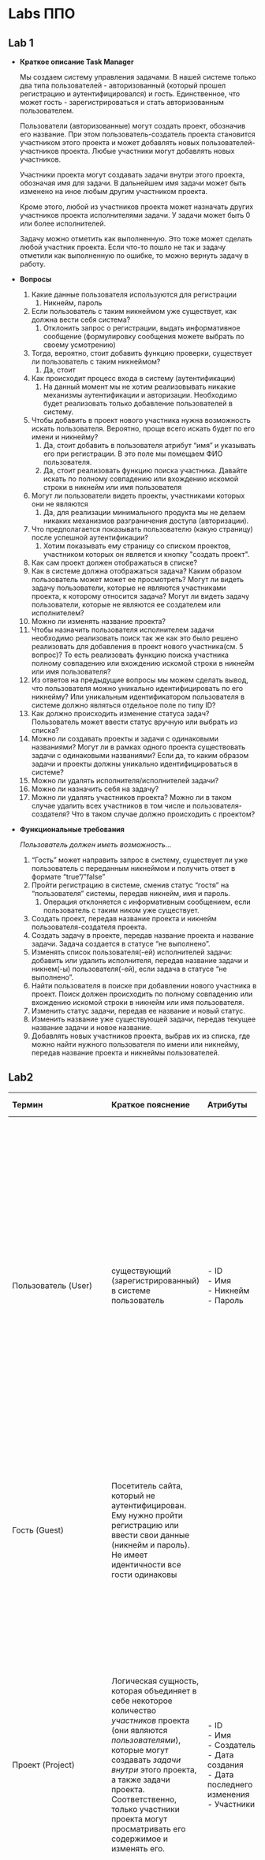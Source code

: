 # Labs ППО

## Lab 1

- **Краткое описание Task Manager**

  Мы создаем систему управления задачами. В нашей системе только два типа пользователей - авторизованный (который прошел регистрацию и аутентифицировался) и гость. Единственное, что может гость - зарегистрироваться и стать авторизованным пользователем.

  Пользователи (авторизованные) могут создать проект, обозначив его название. При этом пользователь-создатель проекта становится участником этого проекта и может добавлять новых пользователей-участников проекта. Любые участники могут добавлять новых участников.

  Участники проекта могут создавать задачи внутри этого проекта, обозначая имя для задачи. В дальнейшем имя задачи может быть изменено на иное любым другим участником проекта.

  Кроме этого, любой из участников проекта может назначать других участников проекта исполнителями задачи. У задачи может быть 0 или более исполнителей.

  Задачу можно отметить как выполненную. Это тоже может сделать любой участник проекта. Если что-то пошло не так и задачу отметили как выполненную по ошибке, то можно вернуть задачу в работу.

- **Вопросы**
    1. Какие данные пользователя используются для регистрации
        1. Никнейм, пароль
    2. Если пользователь с таким никнеймом уже существует, как должна вести себя система?
        1. Отклонить запрос о регистрации, выдать информативное сообщение (формулировку сообщения можете выбрать по своему усмотрению)
    3. Тогда, вероятно, стоит добавить функцию проверки, существует ли пользователь с таким никнеймом?
        1. Да, стоит
    4. Как происходит процесс входа в систему (аутентификации)
        1. На данный момент мы не хотим реализовывать никакие механизмы аутентификации и авторизации. Необходимо будет реализовать только добавление пользователей в систему.
    5. Чтобы добавить в проект нового участника нужна возможность искать пользователя. Вероятно, проще всего искать будет по его имени и никнейму?
        1. Да, стоит добавить в пользователя атрибут “имя” и указывать его при регистрации. В это поле мы помещаем ФИО пользователя.
        2. Да, стоит реализовать функцию поиска участника. Давайте искать по полному совпадению или вхождению искомой строки в никнейм или имя пользователя
    6. Могут ли пользователи видеть проекты, участниками которых они не являются
        1. Да, для реализации минимального продукта мы не делаем никаких механизмов разграничения доступа (авторизации).
    7. Что предполагается показывать пользователю (какую страницу) после успешной аутентификации?
        1. Хотим показывать ему страницу со списком проектов, участником которых он является и кнопку "создать проект".
    8. Как сам проект должен отображаться в списке?
    9. Как в системе должна отображаться задача? Каким образом пользователь может может ее просмотреть? Могут ли видеть задачу пользователи, которые не являются участниками проекта, к которому относится задача? Могут ли видеть задачу пользователи, которые не являются ее создателем или исполнителем?
    10. Можно ли изменять название проекта?
    11. Чтобы назначить пользователя исполнителем задачи необходимо реализовать поиск так же как это было решено реализовать для добавления в проект нового участника(см. 5 вопрос)? То есть реализовать функцию поиска участника полному совпадению или вхождению искомой строки в никнейм или имя пользователя?
    12. Из ответов на предыдущие вопросы мы можем сделать вывод, что пользователя можно уникально идентифицировать по его никнейму? Или уникальным идентификатором пользователя в системе должно являться отдельное поле по типу ID?
    13. Как должно происходить изменение статуса задач? Пользователь может ввести статус вручную или выбрать из списка?
    14. Можно ли создавать проекты и задачи с одинаковыми названиями? Могут ли в рамках одного проекта существовать задачи с одинаковыми названиями? Если да, то каким образом задачи и проекты должны уникально идентифицироваться в системе?
    15. Можно ли удалять исполнителя/исполнителей задачи?
    16. Можно ли назначить себя на задачу?
    17. Можно ли удалять участников проекта? Можно ли в таком случае удалить всех участников в том числе и пользователя-создателя? Что в таком случае должно происходить с проектом?

- **Функциональные требования**

  *Пользователь должен иметь возможность…*

    1. “Гость” может направить запрос в систему, существует ли уже пользователь с переданным никнеймом и получить ответ в формате “true”/”false”
    2. Пройти регистрацию в системе, сменив статус “гостя” на “пользователя” системы, передав никнейм, имя и пароль.
        1. Операция отклоняется с информативным сообщением, если пользователь с таким ником уже существует.
    3. Создать проект, передав название проекта и никнейм пользователя-создателя проекта.
    4. Создать задачу в проекте, передав название проекта и название задачи. Задача создается в статусе “не выполнено”.
    5. Изменять список пользователя(-ей) исполнителей задачи: добавить или удалить исполнителя, передав название задачи и никнем(-ы) пользователя(-ей), если задача в статусе “не выполнено”.
    6. Найти пользователя в поиске при добавлении нового участника в проект. Поиск должен происходить по полному совпадению или вхождению искомой строки в никнейм или имя пользователя.
    7. Изменить статус задачи, передав ее название и новый статус.
    8. Изменить название уже существующей задачи, передав текущее название задачи и новое название.
    9. Добавлять новых участников проекта, выбрав их из списка, где можно найти нужного пользователя по имени или никнейму, передав название проекта и никнеймы пользователей.

## Lab2

| Термин  | Краткое пояснение | Атрибуты                                                                                                                                                         | Ассоциированные термины                                                                                                                                                                             | Действия над предметом                                                                                                                                                                                                                                                                                                                                                                                           |
| :---- | :---- |:-----------------------------------------------------------------------------------------------------------------------------------------------------------------|:----------------------------------------------------------------------------------------------------------------------------------------------------------------------------------------------------|:-----------------------------------------------------------------------------------------------------------------------------------------------------------------------------------------------------------------------------------------------------------------------------------------------------------------------------------------------------------------------------------------------------------------|
| Пользователь (User) | существующий (зарегистрированный) в системе пользователь | - ID<br/> - Имя<br/> - Никнейм <br/>- Пароль                                                                                                                     | - Гость <br/>- Участник <br/>- Исполнитель <br/><br/>Авторизовавшись или пройдя регистрацию гость становится пользователем. Пользователь может становится исполнителем задачи и участником проекта. | - Добавление в проект (участник проекта → *добавляет в проект* → пользователя (пользователь становится участником)). <br/><br/>- Поиск участника для добавления в проект или задачу (участник проекта → *ищет* → *участника по никнейму или имени*). <br/><br/>- Назначить исполнителем задачи(участник проекта → *назначает исполнителем задачи* → пользователя (пользователь становится исполнителем задачи)). |
| Гость (Guest) | Посетитель сайта, который не аутентифицирован. Ему нужно пройти регистрацию или ввести свои данные (никнейм и пароль). Не имеет идентичности все гости одинаковы |                                                                                                                                                                  | - Пользователь <br/><br/>Авторизовавшись или пройдя регистрацию гость становится пользователем.                                                                                                     | - Регистрация в системе(гость → *регистрируется* (гость становится пользователем)) <br/><br/>- Авторизация в системе(гость → *авторизируется* (гость становится пользователем))                                                                                                                                                                                                                                            |
| Проект (Project) | Логическая сущность, которая объединяет в себе некоторое количество *участников* проекта (они являются *пользователями*), которые могут создавать *задачи внутри* этого проекта, а также задачи проекта. Соответственно, только участники проекта могут просматривать его содержимое и изменять его. | - ID <br/>- Имя <br/>- Создатель <br/>- Дата создания <br/>- Дата последнего изменения <br/>- Участники                                                          | - Участник <br/>- Создатель  <br/> - Задача <br/><br/> В проекте есть участники и задачи, которые относятся к данному проекту                                                                       | - Создание (пользователь → *создает* → проект).  <br/><br/>- Изменение названия (пользователь создатель → *изменяет название* → проекта).  <br/><br/>- Удаление (пользователь создатель → *удаляет* → проект).  <br/><br/>- Просмотр (участник проекта → *просматривает* → проект).  <br/><br/>- Добавление участников (участник проекта → *добавляет участников* → в проект).                                   |
| Задача(Task) | Логическая сущность, содержащая информацию о конкретной задаче в рамках проекта. Содержит информацию для отслеживания выполнения данной задачи.  | - ID <br/>- Имя <br/>- Статус <br/>- Приоритет <br/>- Создатель <br/>- Дата создания <br/>- Дата последнего изменения <br/>- Оценка по времени <br/>-Исполнители | - Исполнитель <br/>- Создатель <br/>- Проект <br/><br/>Задача относится к определенному проекту. Исполнители относятся к определенной задаче.                                                       | \- Создание (участник проекта → *создает* → задачу).  <br/><br/>- Изменение (участник проекта → *изменяет* → задачу).  <br/><br/>- Удаление (участник проекта → *удаляет* → задачу).  <br/><br/>- Просмотр (участник проекта → *просматривает* → задачу).  <br/><br/>- Назначение исполнителя (участник проекта → *назначает исполнителя* → задачи).                                                             |
| Исполнитель(Assignee) | Пользователь, назначенный исполнителем на конкретную задачу.  |                                                                                                                                                                  | \- Задача <br/>- Пользователь <br/><br/>Исполнитель относится к определенной задаче. Исполнитель является пользователем.                                                                            | - Назначение исполнителя (участник проекта → *назначает* → исполнителя).                                                                                                                                                                                                                                                                                                                                         |
| Участник(Participant) | Пользователь добавленный в проект и способный производить внутри него действия с задачами и добавлять новых участников. |                                                                                                                                                                  | - Проект <br/>- Пользователь <br/><br/>Участник является пользователем. Участник относится к определенному проекту.                                                                                 | - Добавление участников (участник проекта → *добавляет* → участников).                                                                                                                                                                                                                                                                                                                                           |
| Создатель(Creator) | Пользователь, создавший проект или задачу в проекте. |                                                                                                                                                                  | - Проект <br/>- Пользователь <br/>- Задача <br/><br/>Создатель является пользователем, создавшим задачу или проект.                                                                                 |                                                                                                                                                                                                                                                                                                                                                                                                                  || \- Прохождение (гость → *проходит*→ регистрацию).                                                                                                                                                                                                                                                                                                                                                                                                                                       |


| Название контекста | Краткое пояснение | Язык контекста                                                                                                                                                                                          |
| :---- | :---- |:--------------------------------------------------------------------------------------------------------------------------------------------------------------------------------------------------------|
| Контекст пользователей(UserContext) | Этот контекст отвечает за управление пользователями системы, их регистрацией.  | - Пользователь   <br/>- Гость   <br/>- Регистрация   <br/>- Авторизация                                                                                                                                 |
| Контекст Проектов (Project Context)  | Контекст, который управляет проектами, их созданием и участниками.  | \- Проект   <br/>- Создатель   <br/>- Участник   <br/>- Изменение названия   <br/>- Добавление участника   <br/>- Удаление проекта   <br/>- Поиск пользоватлей                                          |
| Контекст Задач (Task Context)  | Этот контекст управляет задачами в рамках проектов, включая их создание и изменение.  | \- Задача   <br/>- Создатель   <br/>- Исполнитель   <br/>- Назначение исполнителя    <br/>- Изменение задачи   <br/>- Удаление задачи   <br/>- Поиск пользоватлей                                                                   |
| Контекст Управления Задачами (Task Management Context)  | Контекст, который охватывает действия, связанные с управлением задачами, такими как назначение исполнителей и изменение статусов задач.  | - Исполнитель  <br/>- Задача  <br/>- Назначение исполнителей   <br/>- Изменение имени задачи   <br/>- Изменение статуса задачи   <br/>- Изменение приоритета задачи  <br/>- Изменение оценки по времени |

## Lab 5


### **Функциональные требования**

*Пользователь должен иметь возможность…*

1. 	“Гость” может направить запрос в систему, существует ли уже пользователь с переданным никнеймом и получить ответ в формате “true”/”false” (QUERY)

2. 	Пройти регистрацию в системе, сменив статус “гостя” на “пользователя” системы, передав никнейм, имя и пароль.  (COMMAND)
    1.	Операция отклоняется с информативным сообщением, если пользователь с таким ником уже существует.  (COMMAND)

3. 	Создать проект, передав название проекта и никнейм пользователя-создателя проекта.  (COMMAND)

4. 	Создать задачу в проекте, передав название проекта и название задачи. Задача создается в статусе по умолчанию "CREATED".  (COMMAND)

5. 	Изменять список пользователя(-ей)  исполнителей задачи: добавить или удалить исполнителя, передав ID задачи и ID пользователя(-ей), если задача в статусе “не выполнено”  (COMMAND)

6. 	Найти пользователя в поиске, написав имя или никнейм. (QUERY)

7. 	Изменить статус задачи, передав ее id и новый статус.  (COMMAND)

8. 	Изменить название уже существующей задачи, передав ID задачи и новое название.  (COMMAND)

9. 	Добавлять новых участников проекта, выбрав их из списка, где можно найти нужного пользователя по имени или никнейму, передав ID проекта и ID пользователей.  (COMMAND)

10.  Создать новый статус, передав ID проекта, название статуса и цвет для отображения в UI.  (COMMAND)

11.  Удалить статус, если он не присвоен ни одной задаче.  (COMMAND)


| Функциональное требование | Агрегат | Команда (вводные аргументы) | Порождаемые ивенты
| :---- | :---- | :---- |:-------------------------------------------------------------------------------------|
| Пройти регистрацию в системе, сменив статус “гостя” на “пользователя” системы, передав никнейм, имя и пароль. | User | Create user (username, password) | \- USER CREATED<br/>- USER STATUS CHANGED
| Создать проект, передав название проекта и логин пользователя-создателя проекта. | User, Project | Create project (User.login, project\_name) | \- PROJECT CREATED
| Создать задачу в проекте, передав id проекта и название задачи. Задача создается в статусе по умолчанию "CREATED" | Task, Project, Status | Create task in project (Project.id, task\_name) | \- TASK CREATED<br/>- TASK STATUS CHANGED
| Изменять список пользователя(-ей)  исполнителей задачи: добавить или удалить исполнителя, передав ID задачи и ID пользователя(-ей), если задача в статусе “не выполнено” | Task, User | Add assignee (Task.id, User.id) Delete assignee (Task.id, User.id) | \- ASSIGNEE SET FOR TASK<br/>-    	ASSIGNEE DELETED FOR TASK
| Изменить статус задачи, передав ее id и новый статус (пользователь может выбрать один из доступных статусов проекта, к которому относится задача) | Task, Status | Change task status (Task.id, new\_status) | \- TASK STATUS CHANGED
| Изменить название уже существующей задачи, передав ID задачи и новое название. | Task | Change task name (Task.id, new\_name) | \- TASK NAME CHANGED
| Добавлять новых участников проекта, выбрав их из списка, *где можно найти нужного пользователя по имени или никнейму, передав ID проекта и ID пользователей.* | User, Project | Add project user (User.id, Project.id) <br/>Add project users (List \<User.id\>, Project.id)   | \- USER ADDED TO PROJECT<br/>- USER FOUND
| Cоздать новый статус, передав ID проекта, название статуса и цвет для отображения в UI | Status | Add status (project.id, Status.name, color) | \- NEW STATUS WITH COLOR IN PROJECT
| Удалить статус, если он не присвоен ни одной задаче | Status | Delete Status (Status.Id) | \- STATUS IN PROJECT DELETED

 

